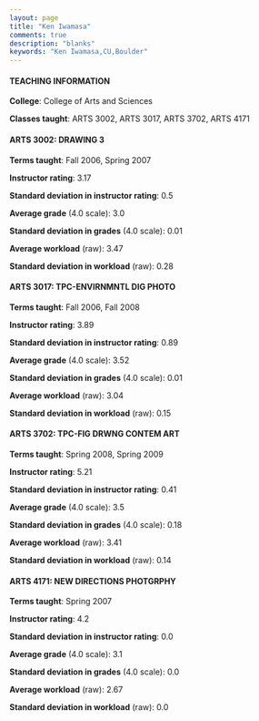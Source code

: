 ```yaml
---
layout: page
title: "Ken Iwamasa" 
comments: true
description: "blanks"
keywords: "Ken Iwamasa,CU,Boulder"
---
```

<head>
<script src="https://ajax.googleapis.com/ajax/libs/jquery/2.1.3/jquery.min.js"></script>
<script src="https://dl.dropboxusercontent.com/s/pc42nxpaw1ea4o9/highcharts.js?dl=0"></script>
<!-- <script src="../assets/js/highcharts.js"></script> -->
<style type="text/css">@font-face {
	font-family: "Bebas Neue";
	src: url(https://www.filehosting.org/file/details/544349/BebasNeue Regular.otf) format("opentype");
	}
	h1.Bebas { 
		font-family: "Bebas Neue", Verdana, Tahoma;
	}
</style>
</head>
	   
#### TEACHING INFORMATION

**College**: College of Arts and Sciences

**Classes taught**: ARTS 3002, ARTS 3017, ARTS 3702, ARTS 4171

#### ARTS 3002: DRAWING 3

**Terms taught**: Fall 2006, Spring 2007

**Instructor rating**: 3.17

**Standard deviation in instructor rating**: 0.5

**Average grade** (4.0 scale): 3.0

**Standard deviation in grades** (4.0 scale): 0.01

**Average workload** (raw): 3.47

**Standard deviation in workload** (raw): 0.28

#### ARTS 3017: TPC-ENVIRNMNTL DIG PHOTO

**Terms taught**: Fall 2006, Fall 2008

**Instructor rating**: 3.89

**Standard deviation in instructor rating**: 0.89

**Average grade** (4.0 scale): 3.52

**Standard deviation in grades** (4.0 scale): 0.01

**Average workload** (raw): 3.04

**Standard deviation in workload** (raw): 0.15

#### ARTS 3702: TPC-FIG DRWNG CONTEM ART

**Terms taught**: Spring 2008, Spring 2009

**Instructor rating**: 5.21

**Standard deviation in instructor rating**: 0.41

**Average grade** (4.0 scale): 3.5

**Standard deviation in grades** (4.0 scale): 0.18

**Average workload** (raw): 3.41

**Standard deviation in workload** (raw): 0.14

#### ARTS 4171: NEW DIRECTIONS PHOTGRPHY

**Terms taught**: Spring 2007

**Instructor rating**: 4.2

**Standard deviation in instructor rating**: 0.0

**Average grade** (4.0 scale): 3.1

**Standard deviation in grades** (4.0 scale): 0.0

**Average workload** (raw): 2.67

**Standard deviation in workload** (raw): 0.0

